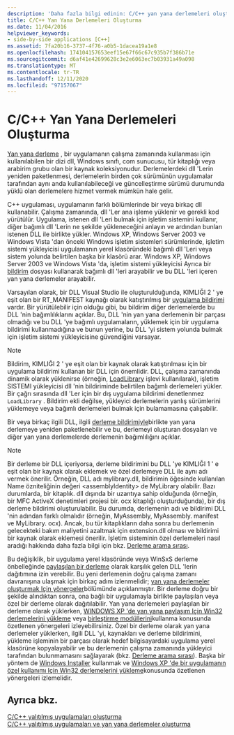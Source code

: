 ```yaml
---
description: 'Daha fazla bilgi edinin: C/C++ yan yana derlemeleri oluşturma'
title: C/C++ Yan Yana Derlemeleri Oluşturma
ms.date: 11/04/2016
helpviewer_keywords:
- side-by-side applications [C++]
ms.assetid: 7fa20b16-3737-4f76-a0b5-1dacea19a1e8
ms.openlocfilehash: 174104157653eef15e67f66c67c935b7f386b71e
ms.sourcegitcommit: d6af41e42699628c3e2e6063ec7b03931a49a098
ms.translationtype: MT
ms.contentlocale: tr-TR
ms.lasthandoff: 12/11/2020
ms.locfileid: "97157067"
---
```

# <a name="building-cc-side-by-side-assemblies"></a>C/C++ Yan Yana Derlemeleri Oluşturma

[Yan yana derleme](/windows/win32/SbsCs/about-side-by-side-assemblies-) , bir uygulamanın çalışma zamanında kullanması için kullanılabilen bir dizi dll, Windows sınıfı, com sunucusu, tür kitaplığı veya arabirim grubu olan bir kaynak koleksiyonudur. Derlemelerdeki dll 'Lerin yeniden paketlenmesi, derlemelerin birden çok sürümünün uygulamalar tarafından aynı anda kullanılabileceği ve güncelleştirme sürümü durumunda yüklü olan derlemelere hizmet vermek mümkün hale gelir.

C++ uygulaması, uygulamanın farklı bölümlerinde bir veya birkaç dll kullanabilir. Çalışma zamanında, dll 'Ler ana işleme yüklenir ve gerekli kod yürütülür. Uygulama, istenen dll 'Leri bulmak için işletim sistemini kullanır, diğer bağımlı dll 'Lerin ne şekilde yükleneceğini anlayın ve ardından bunları istenen DLL ile birlikte yükler. Windows XP, Windows Server 2003 ve Windows Vista 'dan önceki Windows işletim sistemleri sürümlerinde, işletim sistemi yükleyicisi uygulamanın yerel klasöründeki bağımlı dll 'Leri veya sistem yolunda belirtilen başka bir klasörü arar. Windows XP, Windows Server 2003 ve Windows Vista 'da, işletim sistemi yükleyicisi Ayrıca bir [bildirim](/windows/win32/sbscs/manifests) dosyası kullanarak bağımlı dll 'leri arayabilir ve bu DLL 'leri içeren yan yana derlemeler arayabilir.

Varsayılan olarak, bir DLL Visual Studio ile oluşturulduğunda, KIMLIĞI 2 ' ye eşit olan bir RT_MANIFEST kaynağı olarak katıştırılmış bir [uygulama bildirimi](/windows/win32/SbsCs/application-manifests) vardır. Bir yürütülebilir için olduğu gibi, bu bildirim diğer derlemelerde bu DLL 'nin bağımlılıklarını açıklar. Bu, DLL 'nin yan yana derlemenin bir parçası olmadığı ve bu DLL 'ye bağımlı uygulamaların, yüklemek için bir uygulama bildirimi kullanmadığına ve bunun yerine, bu DLL 'yi sistem yolunda bulmak için işletim sistemi yükleyicisine güvendiğini varsayar.

> [!NOTE]
> Bildirim, KIMLIĞI 2 ' ye eşit olan bir kaynak olarak katıştırılması için bir uygulama bildirimi kullanan bir DLL için önemlidir. DLL, çalışma zamanında dinamik olarak yüklenirse (örneğin, [LoadLibrary](/windows/win32/api/libloaderapi/nf-libloaderapi-loadlibraryw) işlevi kullanılarak), işletim SISTEMI yükleyicisi dll 'nin bildiriminde belirtilen bağımlı derlemeleri yükler. Bir çağrı sırasında dll 'Ler için bir dış uygulama bildirimi denetlenmez `LoadLibrary` . Bildirim ekli değilse, yükleyici derlemelerin yanlış sürümlerini yüklemeye veya bağımlı derlemeleri bulmak için bulamamasına çalışabilir.

Bir veya birkaç ilgili DLL, ilgili [derleme bildirimiyle](/windows/win32/SbsCs/assembly-manifests)birlikte yan yana derlemeye yeniden paketlenebilir ve bu, derlemeyi oluşturan dosyaları ve diğer yan yana derlemelerde derlemenin bağımlılığını açıklar.

> [!NOTE]
> Bir derleme bir DLL içeriyorsa, derleme bildirimini bu DLL 'ye KIMLIĞI 1 ' e eşit olan bir kaynak olarak eklemek ve özel derlemeye DLL ile aynı adı vermek önerilir. Örneğin, DLL adı mylibrary.dll, bildirimin öğesinde kullanılan Name özniteliğinin değeri \<assemblyIdentity> de MyLibrary olabilir. Bazı durumlarda, bir kitaplık. dll dışında bir uzantıya sahip olduğunda (örneğin, bir MFC ActiveX denetimleri projesi bir. ocx kitaplığı oluşturduğunda), bir dış derleme bildirimi oluşturulabilir. Bu durumda, derlemenin adı ve bildirimi DLL 'nin adından farklı olmalıdır (örneğin, MyAssembly, MyAssembly. manifest ve MyLibrary. ocx). Ancak, bu tür kitaplıkların daha sonra bu derlemenin gelecekteki bakım maliyetini azaltmak için extension.dll olması ve bildirimi bir kaynak olarak eklemesi önerilir. İşletim sisteminin özel derlemeleri nasıl aradığı hakkında daha fazla bilgi için bkz. [Derleme arama sırası](/windows/win32/SbsCs/assembly-searching-sequence).

Bu değişiklik, bir uygulama yerel klasöründe veya WinSxS [](/windows/win32/Msi/private-assemblies) derleme önbelleğinde [paylaşılan bir derleme](/windows/win32/Msi/shared-assemblies) olarak karşılık gelen DLL 'lerin dağıtımına izin verebilir. Bu yeni derlemenin doğru çalışma zamanı davranışına ulaşmak için birkaç adım izlenmelidir; [yan yana derlemeler oluşturmak Için yönergeler](/windows/win32/SbsCs/guidelines-for-creating-side-by-side-assemblies)bölümünde açıklanmıştır. Bir derleme doğru bir şekilde alındıktan sonra, ona bağlı bir uygulamayla birlikte paylaşılan veya özel bir derleme olarak dağıtılabilir. Yan yana derlemeleri paylaşılan bir derleme olarak yüklerken, [WINDOWS XP 'de yan yana paylaşım Için Win32 derlemelerini yükleme](/windows/win32/Msi/installing-win32-assemblies-for-side-by-side-sharing-on-windows-xp) veya [birleştirme modüllerini](/windows/win32/msi/merge-modules)kullanma konusunda özetlenen yönergeleri izleyebilirsiniz. Özel bir derleme olarak yan yana derlemeler yüklerken, ilgili DLL 'yi, kaynakları ve derleme bildirimini, yükleme işleminin bir parçası olarak hedef bilgisayardaki uygulama yerel klasörüne kopyalayabilir ve bu derlemenin çalışma zamanında yükleyici tarafından bulunmamasını sağlayarak (bkz. [Derleme arama sırası](/windows/win32/SbsCs/assembly-searching-sequence)). Başka bir yöntem de [Windows Installer](/windows/win32/Msi/windows-installer-portal) kullanmak ve [Windows XP 'de bir uygulamanın özel kullanımı Için Win32 derlemelerini yükleme](/windows/win32/Msi/installing-win32-assemblies-for-the-private-use-of-an-application-on-windows-xp)konusunda özetlenen yönergeleri izlemelidir.

## <a name="see-also"></a>Ayrıca bkz.

[C/C++ yalıtılmış uygulamaları oluşturma](building-c-cpp-isolated-applications.md)<br/>
[C/C++ yalıtılmış uygulamaları ve yan yana derlemeler oluşturma](building-c-cpp-isolated-applications-and-side-by-side-assemblies.md)
